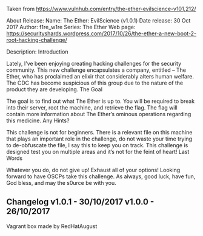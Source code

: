Taken from https://www.vulnhub.com/entry/the-ether-evilscience-v101,212/ 

About Release:
    Name: The Ether: EvilScience (v1.0.1)
    Date release: 30 Oct 2017
    Author: f1re_w1re
    Series: The Ether
    Web page: https://securityshards.wordpress.com/2017/10/26/the-ether-a-new-boot-2-root-hacking-challenge/

Description:
Introduction

Lately, I’ve been enjoying creating hacking challenges for the security community. This new challenge encapsulates a company, entitled – The Ether, who has proclaimed an elixir that considerably alters human welfare. The CDC has become suspicious of this group due to the nature of the product they are developing.
The Goal

The goal is to find out what The Ether is up to. You will be required to break into their server, root the machine, and retrieve the flag. The flag will contain more information about The Ether’s ominous operations regarding this medicine.
Any Hints?

This challenge is not for beginners. There is a relevant file on this machine that plays an important role in the challenge, do not waste your time trying to de-obfuscate the file, I say this to keep you on track. This challenge is designed test you on multiple areas and it’s not for the feint of heart!
Last Words

Whatever you do, do not give up! Exhaust all of your options! Looking forward to have OSCPs take this challenge. As always, good luck, have fun, God bless, and may the s0urce be with you.
## Changelog v1.0.1 - 30/10/2017 v1.0.0 - 26/10/2017

Vagrant box made by RedHatAugust
